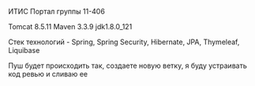 ИТИС Портал группы 11-406

Tomcat 8.5.11
Maven 3.3.9
jdk1.8.0_121

Стек технологий - Spring, Spring Security, Hibernate, JPA, Thymeleaf, Liquibase


Пуш будет происходить так, создаете новую ветку, я буду устраивать код ревью и сливаю ее